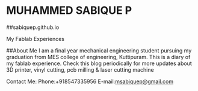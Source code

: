 # MUHAMMED SABIQUE P
##sabiquep.github.io

My Fablab Experiences

##About Me
     I am a final year mechanical engineering student pursuing my graduation from MES college of engineering, Kuttipuram. This is a diary of my fablab experience.
Check this blog periodically for more updates about 3D printer, vinyl cutting, pcb milling & laser cutting machine

Contact Me:
Phone:+918547335956
E-mail:msabiquep@gmail.com
